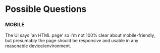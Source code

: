 Possible Questions
==================

### MOBILE

The UI says 'an HTML page' so I'm not 100% clear about mobile-friendly, but presumably the page should be responsive and usable in any reasonable device/environment.

